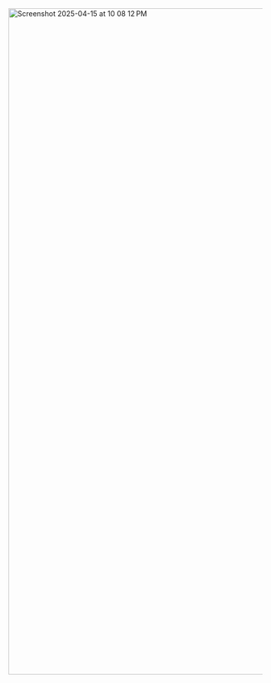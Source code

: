 <img width="1322" alt="Screenshot 2025-04-15 at 10 08 12 PM" src="https://github.com/user-attachments/assets/2d5b4342-84b6-43eb-b8a7-7b6e6d3b59a3" />
